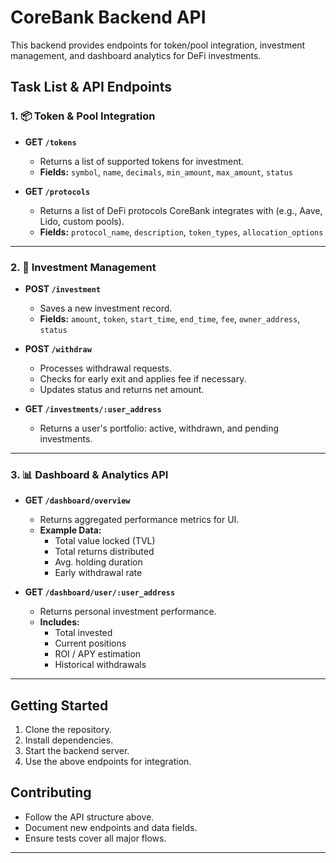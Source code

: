 # CoreBank Backend API

This backend provides endpoints for token/pool integration, investment management, and dashboard analytics for DeFi investments.

## Task List & API Endpoints

### 1. 📦 Token & Pool Integration

- **GET `/tokens`**
  - Returns a list of supported tokens for investment.
  - **Fields:** `symbol`, `name`, `decimals`, `min_amount`, `max_amount`, `status`

- **GET `/protocols`**
  - Returns a list of DeFi protocols CoreBank integrates with (e.g., Aave, Lido, custom pools).
  - **Fields:** `protocol_name`, `description`, `token_types`, `allocation_options`

---

### 2. 🧾 Investment Management

- **POST `/investment`**
  - Saves a new investment record.
  - **Fields:** `amount`, `token`, `start_time`, `end_time`, `fee`, `owner_address`, `status`

- **POST `/withdraw`**
  - Processes withdrawal requests.
  - Checks for early exit and applies fee if necessary.
  - Updates status and returns net amount.

- **GET `/investments/:user_address`**
  - Returns a user's portfolio: active, withdrawn, and pending investments.

---

### 3. 📊 Dashboard & Analytics API

- **GET `/dashboard/overview`**
  - Returns aggregated performance metrics for UI.
  - **Example Data:**
    - Total value locked (TVL)
    - Total returns distributed
    - Avg. holding duration
    - Early withdrawal rate

- **GET `/dashboard/user/:user_address`**
  - Returns personal investment performance.
  - **Includes:**
    - Total invested
    - Current positions
    - ROI / APY estimation
    - Historical withdrawals

---

## Getting Started

1. Clone the repository.
2. Install dependencies.
3. Start the backend server.
4. Use the above endpoints for integration.

## Contributing

- Follow the API structure above.
- Document new endpoints and data fields.
- Ensure tests cover all major flows.

---
